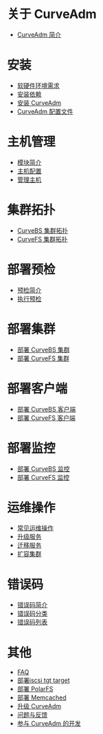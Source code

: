 关于 CurveAdm
===
* [CurveAdm 简介](overview)

安装
===
* [软硬件环境需求](install-curveadm#软硬件环境需求)
* [安装依赖](install-curveadm#安装依赖)
* [安装 CurveAdm](install-curveadm#安装-curveadm)
* [CurveAdm 配置文件](install-curveadm#curveadm-配置文件)

主机管理
===
* [模块简介](hosts#模块简介)
* [主机配置](hosts#主机配置)
* [管理主机](hosts#管理主机)

集群拓扑
===
* [CurveBS 集群拓扑](topology#curvebs-集群拓扑)
* [CurveFS 集群拓扑](topology#curvefs-集群拓扑)

部署预检
===
* [预检简介](precheck#预检简介)
* [执行预检](precheck#执行预检)

部署集群
===
* [部署 CurveBS 集群](curvebs-cluster-deployment)
* [部署 CurveFS 集群](curvefs-cluster-deployment)

部署客户端
===
* [部署 CurveBS 客户端](curvebs-client-deployment)
* [部署 CurveFS 客户端](curvefs-client-deployment)

部署监控
===
* [部署 CurveBS 监控](curvebs-monitor-deployment)
* [部署 CurveFS 监控](curvefs-monitor-deployment)

运维操作
===
* [常见运维操作](maintain-curve)
* [升级服务](upgrade-curve)
* [迁移服务](migrate-curve)
* [扩容集群](scale-curve)

错误码
===
* [错误码简介](errno#简介)
* [错误码分类](errno#错误码分类)
* [错误码列表](errno#错误码列表)

其他
===
* [FAQ](FAQ)
* [部署iscsi tgt target](others#部署iscsi-tgt-target)
* [部署 PolarFS](others#部署-polarfs)
* [部署 Memcached](deploy_memcached)
* [升级 CurveAdm](others#升级-curveadm)
* [问题与反馈](others#问题与反馈)
* [参与 CurveAdm 的开发](others#参与-curveadm-的开发)
